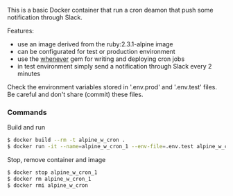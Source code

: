 This is a basic Docker container that run a cron deamon that push some notification through Slack.

Features:
  - use an image derived from the ruby:2.3.1-alpine image
  - can be configurated for test or production environment
  - use the [whenever](https://github.com/javan/whenever) gem for writing and deploying cron jobs
  - in test environment simply send a notification through Slack every 2 minutes

Check the environment variables stored in '.env.prod' and '.env.test' files. Be careful and don't share (commit) these files.


### Commands

Build and run

```sh
$ docker build --rm -t alpine_w_cron .
$ docker run -it --name=alpine_w_cron_1 --env-file=.env.test alpine_w_cron
```


Stop, remove container and image

```sh
$ docker stop alpine_w_cron_1
$ docker rm alpine_w_cron_1
$ docker rmi alpine_w_cron
```
